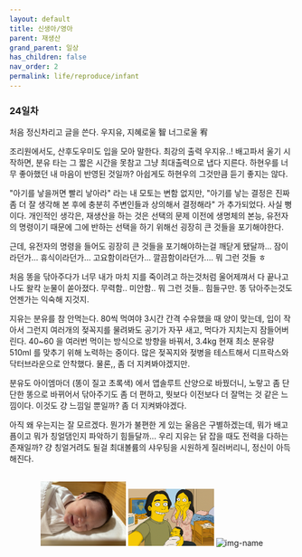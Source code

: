 ```yaml
---
layout: default
title: 신생아/영아
parent: 재생산
grand_parent: 일상
has_children: false
nav_order: 2
permalink: life/reproduce/infant
---
```


### 24일차

처음 정신차리고 글을 쓴다. 우지유, 지혜로울 智 너그로울 宥  

조리원에서도, 산후도우미도 입을 모아 말한다. 최강의 출력 우지유..! 배고파서 울기 시작하면, 분유 타는 그 짧은 시간을 못참고 그냥 최대출력으로 냅다 지른다. 하현우를 너무 좋아했던 내 마음이 반영된 것일까? 아쉽게도 하현우의 그것만큼 듣기 좋지는 않다.  
  
"아기를 낳을꺼면 빨리 낳아라" 라는 내 모토는 변함 없지만, "아기를 낳는 결정은 진짜 좀 더 잘 생각해 본 후에 충분히 주변인들과 상의해서 결정해라" 가 추가되었다. 사실 뻥이다.
개인적인 생각은, 재생산을 하는 것은 선택의 문제 이전에 생명체의 본능, 유전자의 명령이기 때문에 그에 반하는 선택을 하기 위해선 굉장히 큰 것들을 포기해야한다.  
  
근데, 유전자의 명령을 들어도 굉장히 큰 것들을 포기해야하는걸 깨닫게 됐달까... 잠이라던가... 휴식이라던가... 고요함이라던가... 깔끔함이라던가.... 뭐 그런 것들 ㅎ  
  
처음 똥을 닦아주다가 너무 내가 마치 지를 죽이려고 하는것처럼 울어제껴서 다 끝나고 나도 왈칵 눈물이 쏟아졌다. 무력함.. 미안함.. 뭐 그런 것들.. 힘들구만. 똥 닦아주는것도 언젠가는 익숙해 지것지.  
  
지유는 분유를 참 안먹는다. 80씩 먹여야 3시간 간격 수유했을 때 양이 맞는데, 입이 작아서 그런지 여러개의 젖꼭지를 물려봐도 공기가 자꾸 새고, 먹다가 지치는지 잠들어버린다. 40~60 을 여러번 먹이는 방식으로 방향을 바꿔서, 3.4kg 현재 최소 분유량 510ml 를 맞추기 위해 노력하는 중이다. 많은 젖꼭지와 젖병을 테스트해서 디프락스와 닥터브라운으로 안착했다. 물론,, 좀 더 지켜봐야겠지만.    
  
분유도 아이엠마더 (똥이 질고 초록색) 에서 앱솔루트 산양으로 바꿨더니, 노랗고 좀 단단한 똥으로 바뀌어서 닦아주기도 좀 더 편하고, 뭣보다 이전보다 더 잘먹는 것 같은 느낌이다. 이것도 걍 느낌일 뿐일까? 좀 더 지켜봐야겠다.  
  
아직 왜 우는지는 잘 모르겠다. 뭔가가 불편한 게 있는 울음은 구별하겠는데, 뭐가 배고픔이고 뭐가 칭얼댐인지 파악하기 힘들달까... 우리 지유는 닭 잡을 때도 전력을 다하는 존재일까? 걍 칭얼거려도 될걸 최대볼륨의 샤우팅을 시원하게 질러버리니, 정신이 아득해진다.  

<p align="center">
  <br>
  <img alt="img-name" style="width:30%" src="/assets/images/reproduce/infant_10d_1.jpeg" class="content-image-1">
  <img alt="img-name" style="width:30%" src="/assets/images/reproduce/infant_10d_2.png" class="content-image-1">
  <img alt="img-name" style="width:30%" src="/assets/images/reproduce/infant_24d.jpeg" class="content-image-1">
  <br>
</p>